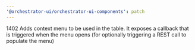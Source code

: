 ```yaml
---
'@orchestrator-ui/orchestrator-ui-components': patch
---
```


1402 Adds context menu to be used in the table. It exposes a callback that is triggered when the menu opens (for optionally triggering a REST call to populate the menu)
